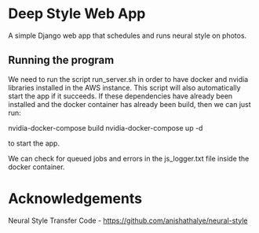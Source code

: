 # Deep Style Web App

A simple Django web app that schedules and runs neural style on photos.

## Running the program

We need to run the script run_server.sh in order to have docker and nvidia
libraries installed in the AWS instance. This script will also automatically
start the app if it succeeds. If these dependencies have already been installed
and the docker container has already been build, then we can just run:

nvidia-docker-compose build
nvidia-docker-compose up -d

to start the app.

We can check for queued jobs and errors in the js_logger.txt file inside the docker container.

# Acknowledgements
Neural Style Transfer Code - https://github.com/anishathalye/neural-style
